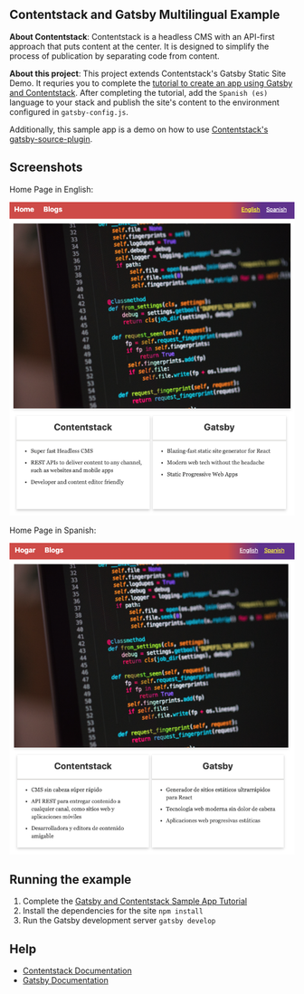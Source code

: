 ## Contentstack and Gatsby Multilingual Example

**About Contentstack**: Contentstack is a headless CMS with an API-first approach that puts content at the center. It is designed to simplify the process of publication by separating code from content.

**About this project**: This project extends Contentstack's Gatsby Static Site Demo. It requries you to complete the [tutorial to create an app using Gatsby and Contentstack](https://www.contentstack.com/docs/developers/sample-apps/build-a-sample-website-using-gatsby-and-contentstack). After completing the tutorial, add the `Spanish (es)` language to your stack and publish the site's content to the environment configured in `gatsby-config.js`.

Additionally, this sample app is a demo on how to use [Contentstack's gatsby-source-plugin](https://github.com/contentstack/gatsby-source-contentstack).

## Screenshots

Home Page in English:

![English](screenshots/home-english.png)
  
Home Page in Spanish:

![Spanish](screenshots/home-spanish.png)

## Running the example
1.  Complete the [Gatsby and Contentstack Sample App Tutorial](https://www.contentstack.com/docs/developers/sample-apps/build-a-sample-website-using-gatsby-and-contentstack)
2.  Install the dependencies for the site `npm install`
3.  Run the Gatsby development server `gatsby develop`

## Help
- [Contentstack Documentation](https://www.contentstack.com/docs)
- [Gatsby Documentation](https://www.gatsbyjs.org/docs/)
